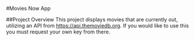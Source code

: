 #Movies Now App

##Project Overview
This project displays movies that are currently out, utilizing
an API from https://api.themoviedb.org. If you would like to use
this you must request your own key from there.
